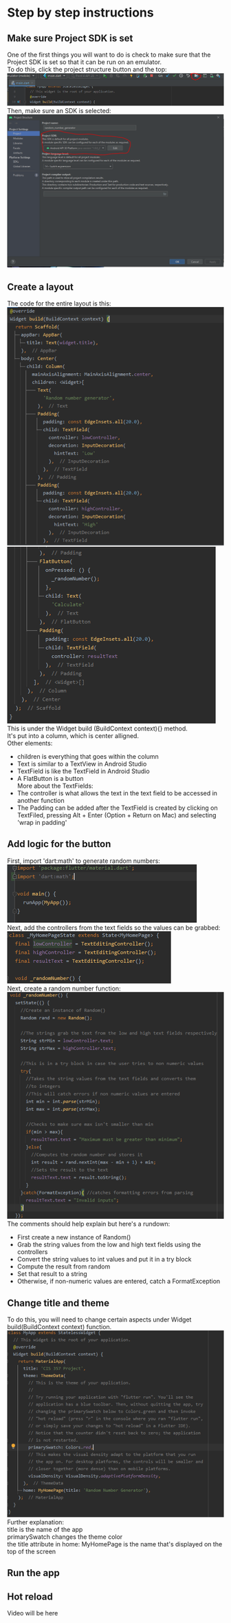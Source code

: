 # Step by step instructions

## Make sure Project SDK is set
One of the first things you will want to do is check to make sure that the Project SDK is set so that it can be run on an emulator.  
To do this, click the project structure button and the top:  
![Button](Images/ProjectSDKButton.PNG)   
Then, make sure an SDK is selected:   
![SDK](Images/ProjectSDK.PNG)

## Create a layout
The code for the entire layout is this:    
![layout1](Images/LayoutPart1.PNG)   
![layout2](Images/LayoutPart2.PNG)   
This is under the Widget build (BuildContext context){} method.   
It's put into a column, which is center alligned.   
Other elements:
* children is everything that goes within the column
* Text is similar to a TextView in Android Studio
* TextField is like the TextField in Android Studio
* A FlatButton is a button   
More about the TextFields:   
* The controller is what allows the text in the text field to be accessed in another function
* The Padding can be added after the TextField is created by clicking on TextFiled, pressing Alt + Enter (Option + Return on Mac) and selecting 'wrap in padding'   

## Add logic for the button
First, import 'dart:math' to generate random numbers:   
![import](Images/Import.PNG)    
Next, add the controllers from the text fields so the values can be grabbed:   
![controllers](Images/Controllers.PNG)    
Next, create a random number function:   
![function](Images/RandomFunction.PNG)    
The comments should help explain but here's a rundown:   
* First create a new instance of Random()   
* Grab the string values from the low and high text fields using the controllers   
* Convert the string values to int values and put it in a try block   
* Compute the result from random   
* Set that result to a string   
* Otherwise, if non-numeric values are entered, catch a FormatException   

## Change title and theme
To do this, you will need to change certain aspects under Widget build(BuildContext context) function.   
![titletheme](Images/ChangeThemeColor.PNG)   
Further explanation:   
title is the name of the app   
primarySwatch changes the theme color   
the title attribute in home: MyHomePage is the name that's displayed on the top of the screen

## Run the app

## Hot reload
Video will be here